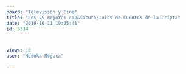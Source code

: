 ```yaml
---
board: "Televisión y Cine"
title: "Los 25 mejores cap&iacute;tulos de Cuentos de la Cripta"
date: "2018-10-11 19:05:41"
id: 3334



views: 13
user: "Meduka Meguca"

---
```


